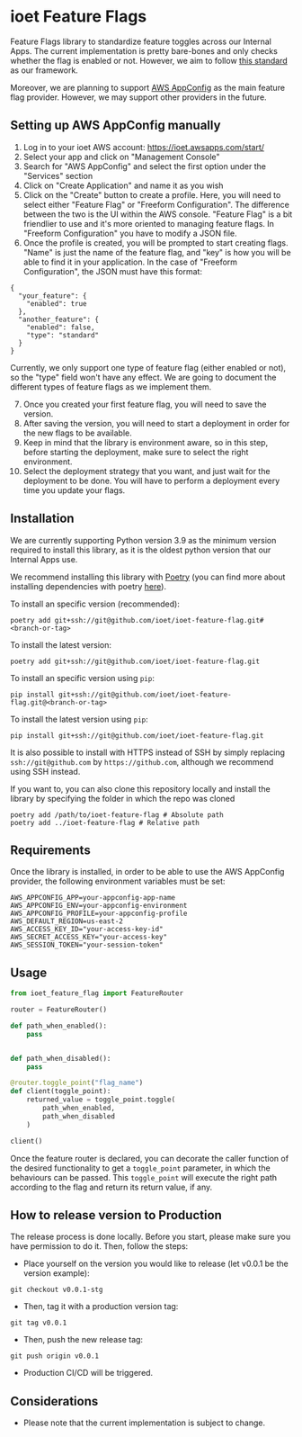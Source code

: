 # ioet Feature Flags

Feature Flags library to standardize feature toggles across our Internal Apps.
The current implementation is pretty bare-bones and only checks whether the flag is enabled or not.
However, we aim to follow [this standard](https://martinfowler.com/articles/feature-toggles.html) as our framework.

Moreover, we are planning to support [AWS AppConfig](https://docs.aws.amazon.com/appconfig/latest/userguide/what-is-appconfig.html) as the main feature flag provider. However, we may support other providers in the future.


## Setting up AWS AppConfig manually

1. Log in to your ioet AWS account: https://ioet.awsapps.com/start/
2. Select your app and click on "Management Console"
3. Search for "AWS AppConfig" and select the first option under the "Services" section
4. Click on "Create Application" and name it as you wish
5. Click on the "Create" button to create a profile. Here, you will need to select either "Feature Flag" or "Freeform Configuration". The difference between the two is the UI within the AWS console. "Feature Flag" is a bit friendlier to use and it's more oriented to managing feature flags. In "Freeform Configuration" you have to modify a JSON file.
6. Once the profile is created, you will be prompted to start creating flags. "Name" is just the name of the feature flag, and "key" is how you will be able to find it in your application. In the case of "Freeform Configuration", the JSON must have this format:
```
{
  "your_feature": {
    "enabled": true
  },
  "another_feature": {
    "enabled": false,
    "type": "standard"
  }
}
```
Currently, we only support one type of feature flag (either enabled or not), so the "type" field won't have any effect. We are going to document the different types of feature flags as we implement them.

7. Once you created your first feature flag, you will need to save the version.
8. After saving the version, you will need to start a deployment in order for the new flags to be available.
9. Keep in mind that the library is environment aware, so in this step, before starting the deployment, make sure to select the right environment.
10. Select the deployment strategy that you want, and just wait for the deployment to be done. You will have to perform a deployment every time you update your flags.


## Installation
We are currently supporting Python version 3.9 as the minimum version required to install this library, as it is the oldest python version that our Internal Apps use.

We recommend installing this library with [Poetry](https://python-poetry.org/) (you can find more about installing dependencies with poetry [here](https://python-poetry.org/docs/cli/#add)).

To install an specific version (recommended):
```shell
poetry add git+ssh://git@github.com/ioet/ioet-feature-flag.git#<branch-or-tag>
```

To install the latest version:
```shell
poetry add git+ssh://git@github.com/ioet/ioet-feature-flag.git
```

To install an specific version using `pip`:
```shell
pip install git+ssh://git@github.com/ioet/ioet-feature-flag.git@<branch-or-tag>
```

To install the latest version using `pip`:
```shell
pip install git+ssh://git@github.com/ioet/ioet-feature-flag.git
```

It is also possible to install with HTTPS instead of SSH by simply replacing `ssh://git@github.com` by `https://github.com`, although we recommend using SSH instead.

If you want to, you can also clone this repository locally and install the library by specifying the folder in which the repo was cloned

```shell
poetry add /path/to/ioet-feature-flag # Absolute path
poetry add ../ioet-feature-flag # Relative path
```

## Requirements
Once the library is installed, in order to be able to use the AWS AppConfig provider, the following environment variables must be set:
```
AWS_APPCONFIG_APP=your-appconfig-app-name
AWS_APPCONFIG_ENV=your-appconfig-environment
AWS_APPCONFIG_PROFILE=your-appconfig-profile
AWS_DEFAULT_REGION=us-east-2
AWS_ACCESS_KEY_ID="your-access-key-id"
AWS_SECRET_ACCESS_KEY="your-access-key"
AWS_SESSION_TOKEN="your-session-token"
```


## Usage

```python
from ioet_feature_flag import FeatureRouter

router = FeatureRouter()

def path_when_enabled():
    pass


def path_when_disabled():
    pass

@router.toggle_point("flag_name")
def client(toggle_point):
    returned_value = toggle_point.toggle(
        path_when_enabled,
        path_when_disabled
    )

client()
```

Once the feature router is declared, you can decorate the caller 
function of the desired functionality to get a `toggle_point` parameter, in which the behaviours can be passed. This `toggle_point` will execute the right path according to the flag and return its return value, if any.


## How to release version to Production
The release process is done locally. Before you start, please make sure you have permission to
do it. Then, follow the steps:
- Place yourself on the version you would like to release (let v0.0.1 be the version example):

```
git checkout v0.0.1-stg
```

- Then, tag it with a production version tag:

```
git tag v0.0.1
```

- Then, push the new release tag:

```
git push origin v0.0.1
```

- Production CI/CD will be triggered.

## Considerations
- Please note that the current implementation is subject to change.
